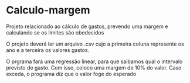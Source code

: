 # Calculo-margem
Projeto relacionado ao cálculo de gastos, prevendo uma margem e calculando se os limites são obedecidos

O projeto deverá ler um arquivo .csv cujo a primeira coluna represente os ano e a terceira os valores gastos.

O prgrama fará uma regressão linear, para que saibamos qual o intervalo previsto de gasto. Com isso, coloco uma margem de 10% do valor.
Caso exceda, o programa diz que o valor foge do esperado
